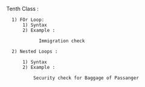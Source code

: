 Tenth Class :

      1) FOr Loop:
          1) Syntax
          2) Example :
                
                Immigration check
                
      2) Nested Loops :
      
          1) Syntax
          2) Example :
            
              Security check for Baggage of Passanger
